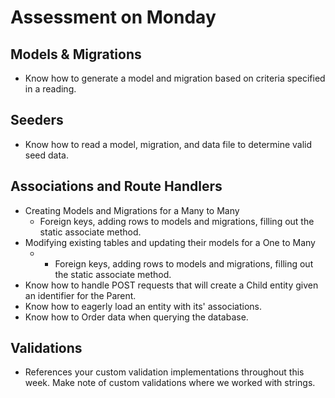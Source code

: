 # Assessment on Monday

## Models & Migrations
- Know how to generate a model and migration based on criteria specified in a reading.

## Seeders
- Know how to read a model, migration, and data file to determine valid seed data.

## Associations and Route Handlers
- Creating Models and Migrations for a Many to Many
  - Foreign keys, adding rows to models and migrations, filling out the static associate method.
- Modifying existing tables and updating their models for a One to Many
  - - Foreign keys, adding rows to models and migrations, filling out the static associate method.
- Know how to handle POST requests that will create a Child entity given an identifier for the Parent.
- Know how to eagerly load an entity with its' associations.
- Know how to Order data when querying the database.

## Validations
- References your custom validation implementations throughout this week.  Make note of custom validations where we worked with strings.
